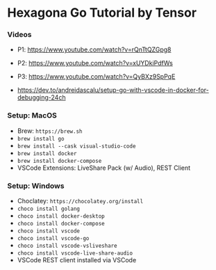 # Hexagona Go Tutorial by Tensor #

### Videos ###

* P1: https://www.youtube.com/watch?v=rQnTtQZGpg8
* P2: https://www.youtube.com/watch?v=xUYDkiPdfWs
* P3: https://www.youtube.com/watch?v=QyBXz9SpPqE

* https://dev.to/andreidascalu/setup-go-with-vscode-in-docker-for-debugging-24ch


### Setup: MacOS ###

* Brew: `https://brew.sh`
* `brew install go`
* `brew install --cask visual-studio-code`
* `brew install docker`
* `brew install docker-compose`
* VSCode Extensions: LiveShare Pack (w/ Audio), REST Client

### Setup: Windows ###

* Choclatey: `https://chocolatey.org/install`
* `choco install golang`
* `choco install docker-desktop`
* `choco install docker-compose`
* `choco install vscode`
* `choco install vscode-go`
* `choco install vscode-vsliveshare`
* `choco install vscode-live-share-audio`
* VSCode REST client installed via VSCode 